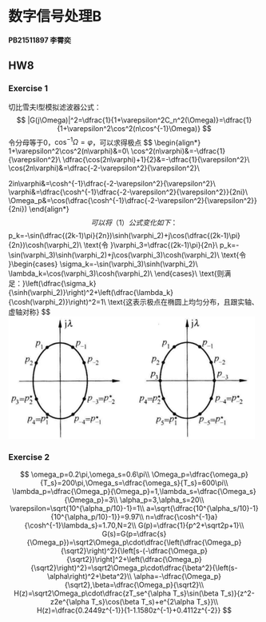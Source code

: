 # 数字信号处理B

**PB21511897	李霄奕**

## HW8

### Exercise 1

切比雪夫I型模拟滤波器公式：
$$
|G(j\Omega)|^2=\dfrac{1}{1+\varepsilon^2C_n^2(\Omega)}=\dfrac{1}{1+\varepsilon^2\cos^2(n\cos^{-1}\Omega)}
$$
令分母等于0，$\cos^{-1}\Omega=\varphi$，可以求得极点
$$
\begin{align*}
1+\varepsilon^2\cos^2(n\varphi)&=0\\
\cos^2(n\varphi)&=-\dfrac{1}{\varepsilon^2}\\
\dfrac{\cos(2n\varphi)+1}{2}&=-\dfrac{1}{\varepsilon^2}\\
\cos(2n\varphi)&=\dfrac{-2-\varepsilon^2}{\varepsilon^2}\\

2in\varphi&=\cosh^{-1}\dfrac{-2-\varepsilon^2}{\varepsilon^2}\\
\varphi&=\dfrac{\cosh^{-1}\dfrac{-2-\varepsilon^2}{\varepsilon^2}}{2ni}\\
\Omega_p&=\cos(\dfrac{\cosh^{-1}\dfrac{-2-\varepsilon^2}{\varepsilon^2}}{2ni})
\end{align*}
$$
可以将（1）公式变化如下：
$$
p_k=-\sin(\dfrac{(2k-1)\pi}{2n})\sinh(\varphi_2)+j\cos(\dfrac{(2k-1)\pi}{2n})\cosh(\varphi_2)\\
\text{令 }\varphi_3=\dfrac{(2k-1)\pi}{2n}\\
p_k=-\sin(\varphi_3)\sinh(\varphi_2)+j\cos(\varphi_3)\cosh(\varphi_2)\\
\text{令 }\begin{cases}
\sigma_k=-\sin(\varphi_3)\sinh(\varphi_2)\\
\lambda_k=\cos(\varphi_3)\cosh(\varphi_2)\\
\end{cases}\\
\text{则满足：}\left(\dfrac{\sigma_k}{\sinh(\varphi_2)}\right)^2+\left(\dfrac{\lambda_k}{\cosh(\varphi_2)}\right)^2=1\\
\text{这表示极点在椭圆上均匀分布，且跟实轴、虚轴对称}
$$
<img src="./HW8_PB21511897_李霄奕.assets/image-20240525172324454.png" alt="image-20240525172324454" style="zoom: 67%;" />

### Exercise 2

$$
\omega_p=0.2\pi,\omega_s=0.6\pi\\
\Omega_p=\dfrac{\omega_p}{T_s}=200\pi,\Omega_s=\dfrac{\omega_s}{T_s}=600\pi\\
\lambda_p=\dfrac{\Omega_p}{\Omega_p}=1,\lambda_s=\dfrac{\Omega_s}{\Omega_p}=3\\
\alpha_p=3,\alpha_s=20\\
\varepsilon=\sqrt{10^{\alpha_p/10}-1}=1\\
a=\sqrt{\dfrac{10^{\alpha_s/10}-1}{10^{\alpha_p/10}-1}}=9.97\\
n=\dfrac{\cosh^{-1}a}{\cosh^{-1}\lambda_s}=1.70,N=2\\
G(p)=\dfrac{1}{p^2+\sqrt2p+1}\\
G(s)=G(p=\dfrac{s}{\Omega_p})=\sqrt2\Omega_p\cdot\dfrac{\left(\dfrac{\Omega_p}{\sqrt2}\right)^2}{\left[s-(-\dfrac{\Omega_p}{\sqrt2})\right]^2+\left(\dfrac{\Omega_p}{\sqrt2}\right)^2}=\sqrt2\Omega_p\cdot\dfrac{\beta^2}{\left(s-\alpha\right)^2+\beta^2}\\
\alpha=-\dfrac{\Omega_p}{\sqrt2},\beta=\dfrac{\Omega_p}{\sqrt2}\\
H(z)=\sqrt2\Omega_p\cdot\dfrac{zT_se^{\alpha T_s}\sin(\beta T_s)}{z^2-z2e^{\alpha T_s}\cos(\beta T_s)+e^{2\alpha T_s}}\\
H(z)=\dfrac{0.2449z^{-1}}{1-1.1580z^{-1}+0.4112z^{-2}}
$$

